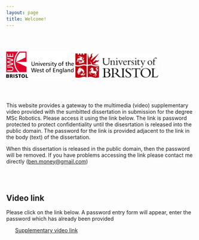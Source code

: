 ```yaml
---
layout: page
title: Welcome!
---
```


<br>
<br>

[![logoPicture](images/uwe_uni_logo.png)](http://uobwww.isys.bristol.ac.uk/study/postgraduate/2020/eng/msc-robotics/)
[![logoPicture](images/bristol_uni_logo.jpg)](https://www.girlsintocoding.com/)

<br>
<br>

This website provides a gateway to the multimedia (video) supplementary video provided with the sumbitted dissertation in submission for the degree MSc Robotics. Please access it using the link below. The link is password protected to protect confidentiality until the disesrtation is released into the public domain. The password for the link is provided adjacent to the link in the body (text) of the dissertation. 

When this dissertation is released in the public domain, then the password will be removed. If you have problems accessing the link please contact me directly (ben.money@gmail.com)

<!--Comment: Paragrpah spacing-->
<br>
<br>


<div id="resourcesPanel" class="container p-3 my-3 bg-info">
<h2>Video link</h2> 
  <p>Please click on the link below. A password entry form will appear, enter the password which has already been provided</p>
<ul class="list-group">
  <a href="https://www.w3schools.com/python/" target="_blank" class="list-group-item list-group-item-action">Supplementary video link</a>
</ul>
</div>

<!--Comment: Paragrpah spacing-->
<br>
<br>


